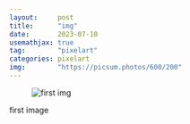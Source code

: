 ```yaml
---
layout:     post
title:      "img"
date:       2023-07-10
usemathjax: true
tag:        "pixelart"
categories: pixelart
img:        "https://picsum.photos/600/200"
---
```


<figure>
<img src="{{ site.image_location }}//test.png" alt="first img">
</figure>

first image